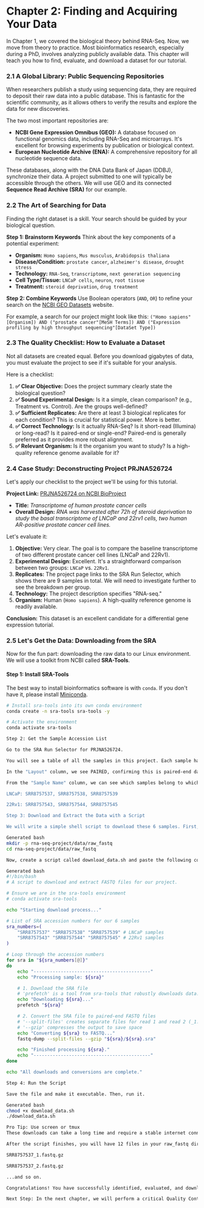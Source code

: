# Chapter 2: Finding and Acquiring Your Data

In Chapter 1, we covered the biological theory behind RNA-Seq. Now, we move from theory to practice. Most bioinformatics research, especially during a PhD, involves analyzing publicly available data. This chapter will teach you how to find, evaluate, and download a dataset for our tutorial.

### 2.1 A Global Library: Public Sequencing Repositories

When researchers publish a study using sequencing data, they are required to deposit their raw data into a public database. This is fantastic for the scientific community, as it allows others to verify the results and explore the data for new discoveries.

The two most important repositories are:
*   **NCBI Gene Expression Omnibus (GEO):** A database focused on functional genomics data, including RNA-Seq and microarrays. It's excellent for browsing experiments by publication or biological context.
*   **European Nucleotide Archive (ENA):** A comprehensive repository for all nucleotide sequence data.

These databases, along with the DNA Data Bank of Japan (DDBJ), synchronize their data. A project submitted to one will typically be accessible through the others. We will use GEO and its connected **Sequence Read Archive (SRA)** for our example.

### 2.2 The Art of Searching for Data

Finding the right dataset is a skill. Your search should be guided by your biological question.

**Step 1: Brainstorm Keywords**
Think about the key components of a potential experiment:
*   **Organism:** `Homo sapiens`, `Mus musculus`, `Arabidopsis thaliana`
*   **Disease/Condition:** `prostate cancer`, `alzheimer's disease`, `drought stress`
*   **Technology:** `RNA-Seq`, `transcriptome`, `next generation sequencing`
*   **Cell Type/Tissue:** `LNCaP cells`, `neuron`, `root tissue`
*   **Treatment:** `steroid deprivation`, `drug treatment`

**Step 2: Combine Keywords**
Use Boolean operators (`AND`, `OR`) to refine your search on the [NCBI GEO Datasets](https://www.ncbi.nlm.nih.gov/gds) website.

For example, a search for our project might look like this:
`("Homo sapiens"[Organism]) AND ("prostate cancer"[MeSH Terms]) AND ("Expression profiling by high throughput sequencing"[DataSet Type])`

### 2.3 The Quality Checklist: How to Evaluate a Dataset

Not all datasets are created equal. Before you download gigabytes of data, you must evaluate the project to see if it's suitable for your analysis.

Here is a checklist:
1.  **✅ Clear Objective:** Does the project summary clearly state the biological question?
2.  **✅ Sound Experimental Design:** Is it a simple, clean comparison? (e.g., Treatment vs. Control). Are the groups well-defined?
3.  **✅ Sufficient Replicates:** Are there at least 3 biological replicates for each condition? This is crucial for statistical power. More is better.
4.  **✅ Correct Technology:** Is it actually RNA-Seq? Is it short-read (Illumina) or long-read? Is it paired-end or single-end? Paired-end is generally preferred as it provides more robust alignment.
5.  **✅ Relevant Organism:** Is it the organism you want to study? Is a high-quality reference genome available for it?

### 2.4 Case Study: Deconstructing Project PRJNA526724

Let's apply our checklist to the project we'll be using for this tutorial.

**Project Link:** [PRJNA526724 on NCBI BioProject](https://www.ncbi.nlm.nih.gov/bioproject/PRJNA526724)

-   **Title:** *Transcriptome of human prostate cancer cells*
-   **Overall Design:** *RNA was harvested after 72h of steroid deprivation to study the basal transcriptome of LNCaP and 22rv1 cells, two human AR-positive prostate cancer cell lines.*

Let's evaluate it:

1.  **Objective:** Very clear. The goal is to compare the baseline transcriptome of two different prostate cancer cell lines (LNCaP and 22Rv1).
2.  **Experimental Design:** Excellent. It's a straightforward comparison between two groups: `LNCaP` vs. `22Rv1`.
3.  **Replicates:** The project page links to the SRA Run Selector, which shows there are 9 samples in total. We will need to investigate further to see the breakdown per group.
4.  **Technology:** The project description specifies "RNA-seq."
5.  **Organism:** Human (`Homo sapiens`). A high-quality reference genome is readily available.

**Conclusion:** This dataset is an excellent candidate for a differential gene expression tutorial.

### 2.5 Let's Get the Data: Downloading from the SRA

Now for the fun part: downloading the raw data to our Linux environment. We will use a toolkit from NCBI called **SRA-Tools**.

#### Step 1: Install SRA-Tools
The best way to install bioinformatics software is with `conda`. If you don't have it, please install [Miniconda](https://docs.conda.io/projects/miniconda/en/latest/).

```bash
# Install sra-tools into its own conda environment
conda create -n sra-tools sra-tools -y

# Activate the environment
conda activate sra-tools

Step 2: Get the Sample Accession List

Go to the SRA Run Selector for PRJNA526724.

You will see a table of all the samples in this project. Each sample has a unique ID that starts with SRR.

In the "Layout" column, we see PAIRED, confirming this is paired-end data.

From the "Sample Name" column, we can see which samples belong to which cell line. Let's pick 3 replicates for each to keep our analysis manageable.

LNCaP: SRR8757537, SRR8757538, SRR8757539

22Rv1: SRR8757543, SRR8757544, SRR8757545

Step 3: Download and Extract the Data with a Script

We will write a simple shell script to download these 6 samples. First, let's create a directory to hold our raw data.

Generated bash
mkdir -p rna-seq-project/data/raw_fastq
cd rna-seq-project/data/raw_fastq

Now, create a script called download_data.sh and paste the following content into it.

Generated bash
#!/bin/bash
# A script to download and extract FASTQ files for our project.

# Ensure we are in the sra-tools environment
# conda activate sra-tools

echo "Starting download process..."

# List of SRA accession numbers for our 6 samples
sra_numbers=(
    "SRR8757537" "SRR8757538" "SRR8757539" # LNCaP samples
    "SRR8757543" "SRR8757544" "SRR8757545" # 22Rv1 samples
)

# Loop through the accession numbers
for sra in "${sra_numbers[@]}"
do
    echo "-------------------------------------------"
    echo "Processing sample: ${sra}"

    # 1. Download the SRA file
    # 'prefetch' is a tool from sra-tools that robustly downloads data.
    echo "Downloading ${sra}..."
    prefetch "${sra}"

    # 2. Convert the SRA file to paired-end FASTQ files
    # '--split-files' creates separate files for read 1 and read 2 (_1.fastq.gz and _2.fastq.gz)
    # '--gzip' compresses the output to save space
    echo "Converting ${sra} to FASTQ..."
    fastq-dump --split-files --gzip "${sra}/${sra}.sra"

    echo "Finished processing ${sra}."
    echo "-------------------------------------------"
done

echo "All downloads and conversions are complete."

Step 4: Run the Script

Save the file and make it executable. Then, run it.

Generated bash
chmod +x download_data.sh
./download_data.sh

Pro Tip: Use screen or tmux
These downloads can take a long time and require a stable internet connection. If you are working on a remote server, it is highly recommended to run the download script inside a screen or tmux session. This allows the process to continue running even if you get disconnected.

After the script finishes, you will have 12 files in your raw_fastq directory (2 for each of the 6 samples), for example:

SRR8757537_1.fastq.gz

SRR8757537_2.fastq.gz

...and so on.

Congratulations! You have successfully identified, evaluated, and downloaded a real-world RNA-Seq dataset. You now have the raw material for our analysis.

Next Step: In the next chapter, we will perform a critical Quality Control (QC) check on these raw FASTQ files to ensure they are suitable for analysis.
